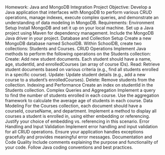 Homework: Java and MongoDB Integration Project
Objective:
Develop a Java application that interfaces with MongoDB to perform various CRUD operations, manage indexes, execute complex queries, and demonstrate an understanding of data modeling in MongoDB.
Requirements:
Environment Setup
Install MongoDB and set it up on your local machine.
Set up a Java project using Maven for dependency management.
Include the MongoDB Java driver in your project.
Database and Collection Setup
Create a new MongoDB database named SchoolDB.
Within SchoolDB, create two collections: Students and Courses.
CRUD Operations
Implement Java methods to perform the following operations on the Students collection:
Create: Add new student documents. Each student should have a name, age, studentId, and enrolledCourses (an array of course IDs).
Read: Retrieve student documents based on various criteria (e.g., find all students enrolled in a specific course).
Update: Update student details (e.g., add a new course to a student’s enrolledCourses).
Delete: Remove students from the collection.
Indexing and Performance
Create an index on studentId in the Students collection.
Complex Queries and Aggregation
Implement a query to find the number of students enrolled in each course.
Use the aggregation framework to calculate the average age of students in each course.
Data Modeling
For the Courses collection, each document should have a courseId, courseName, and department.
Implement a method to display all courses a student is enrolled in, using either embedding or referencing. Justify your choice of embedding vs. referencing in this scenario.
Error Handling and Input Validation
Implement error handling and input validation for all CRUD operations.
Ensure your application handles exceptions gracefully and provides meaningful error messages.
Documentation and Code Quality
Include comments explaining the purpose and functionality of your code.
Follow Java coding conventions and best practices.
